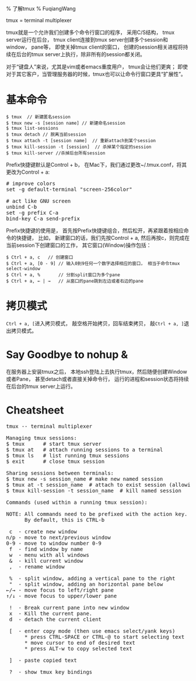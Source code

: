 % 了解tmux
% FuqiangWang

tmux = terminal multiplexer

tmux就是一个允许我们创建多个命令行窗口的程序， 采用C/S结构， tmux server运行在后台， tmux client连接到tmux server创建多个session和window， pane等， 即使关掉tmux client的窗口， 创建的session相关进程将持续在后台的tmux server上执行，除非所有的session都关闭。

对于“键盘人”来说，尤其是vim或者emacs重度用户， tmux会让他们更爽； 即使对于其它客户，当管理服务器的时候，tmux也可以让命令行窗口更具“扩展性”。

# 基本命令
``` {.bash}
$ tmux  // 新建匿名session
$ tmux new -s [session name] // 新建命名session
$ tmux list-sessions
$ tmux detach // 脱离当前session
$ tmux attach -t [session name]  // 重新attach到某个session
$ tmux kill-session -t [session]  // 杀掉某个指定的session
$ tmux kill-server //杀掉后台所有session
```


Prefix快捷键默认是Control + b， 在Mac下，我们通过更改~/.tmux.conf，将其更改为Control + a:

<pre>
# improve colors
set -g default-terminal "screen-256color"

# act like GNU screen
unbind C-b
set -g prefix C-a
bind-key C-a send-prefix
</pre>

Prefix快捷键的使用是， 首先按Prefix快捷键组合，然后松开，再紧跟着按相应命令的快捷键， 比如， 新建窗口的话，我们先按Control + a, 然后再按c，则完成在当前session下创建窗口的工作， 其它窗口(Window)操作包括：

``` {.bash}
$ Ctrl + a, c   // 创建窗口
$ Ctrl + a, [0 - 9] // 输入0到9任何一个数字选择相应的窗口， 相当于命令tmux select-window 
$ Ctrl + a, %       // 分割split窗口为多个pane
$ Ctrl + a, ← | →   // 从窗口的pane跳到左边或者右边的pane
```



# 拷贝模式

`Ctrl + a, [`进入拷贝模式， 敲空格开始拷贝，回车结束拷贝， 敲`Ctrl + a, ]`退出拷贝模式。

# Say Goodbye to nohup &

在服务器上安装tmux之后， 本地ssh登陆上去执行tmux，然后随便创建Window或者Pane， 甚至detach或者直接关掉命令行， 运行的进程和session状态将持续在后台的tmux server上运行。


# Cheatsheet

<pre>
tmux -- terminal multiplexer

Managing tmux sessions:
$ tmux      # start tmux server
$ tmux at   # attach running sessions to a terminal
$ tmux ls   # list running tmux sessions
$ exit      # close tmux session

Sharing sessions between terminals:
$ tmux new -s session_name # make new named session
$ tmux at -t session_name  # attach to exist session (allowing shared sessions)
$ tmux kill-session -t session_name  # kill named session

Commands (used within a running tmux session):

NOTE: All commands need to be prefixed with the action key.
      By default, this is CTRL-b

 c  - create new window
n/p - move to next/previous window
0-9 - move to window number 0-9
 f  - find window by name
 w  - menu with all windows
 &  - kill current window
 ,  - rename window

 %  - split window, adding a vertical pane to the right
 "  - split window, adding an horizontal pane below
←/→ - move focus to left/right pane
↑/↓ - move focus to upper/lower pane

 !  - Break current pane into new window
 x  - Kill the current pane.
 d  - detach the current client

 [  - enter copy mode (then use emacs select/yank keys)
      * press CTRL-SPACE or CTRL-@ to start selecting text
      * move cursor to end of desired text
      * press ALT-w to copy selected text

 ]  - paste copied text

 ?  - show tmux key bindings
</pre>






